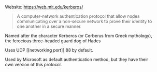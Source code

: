 Website: https://web.mit.edu/kerberos/

> A computer-network authentication protocol that allow nodes communicating over a non-secure network to prove their identity to one another in a secure manner.

Named after the character Kerberos (or Cerberus from Greek mythology), the ferocious three-headed guard dog of Hades

Uses UDP [[networking port]] 88 by default.

Used by Microsoft as default authentication method, but they have their own version of this protocol.

